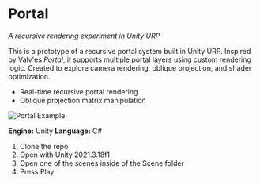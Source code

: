 # Portal
*A recursive rendering experiment in Unity URP*

This is a prototype of a recursive portal system built in Unity URP. Inspired by Valv'es *Portal*, it supports multiple portal layers using custom rendering logic. Created to explore camera rendering, oblique projection, and shader optimization.

- Real-time recursive portal rendering
- Oblique projection matrix manipulation

![Portal Example](assets/portalDemo.gif)

**Engine:** Unity
**Language:** C#

1. Clone the repo
2. Open with Unity 2021.3.18f1
3. Open one of the scenes inside of the Scene folder
4. Press Play
